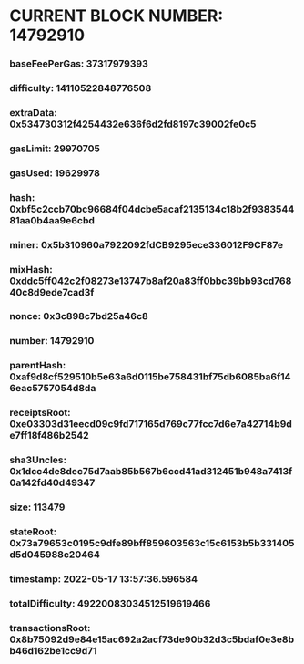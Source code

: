 # CURRENT BLOCK NUMBER: 14792910

### baseFeePerGas: 37317979393
### difficulty: 14110522848776508
### extraData: 0x534730312f4254432e636f6d2fd8197c39002fe0c5
### gasLimit: 29970705
### gasUsed: 19629978
### hash: 0xbf5c2ccb70bc96684f04dcbe5acaf2135134c18b2f938354481aa0b4aa9e6cbd
### miner: 0x5b310960a7922092fdCB9295ece336012F9CF87e
### mixHash: 0xddc5ff042c2f08273e13747b8af20a83ff0bbc39bb93cd76840c8d9ede7cad3f
### nonce: 0x3c898c7bd25a46c8
### number: 14792910
### parentHash: 0xaf9d8cf529510b5e63a6d0115be758431bf75db6085ba6f146eac5757054d8da
### receiptsRoot: 0xe03303d31eecd09c9fd717165d769c77fcc7d6e7a42714b9de7ff18f486b2542
### sha3Uncles: 0x1dcc4de8dec75d7aab85b567b6ccd41ad312451b948a7413f0a142fd40d49347
### size: 113479
### stateRoot: 0x73a79653c0195c9dfe89bff859603563c15c6153b5b331405d5d045988c20464
### timestamp: 2022-05-17 13:57:36.596584
### totalDifficulty: 49220083034512519619466
### transactionsRoot: 0x8b75092d9e84e15ac692a2acf73de90b32d3c5bdaf0e3e8bb46d162be1cc9d71

